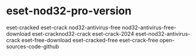 # eset-nod32-pro-version
eset-cracked eset-crack nod32-antivirus-free nod32-antivirus-free-download eset-cracknod32-crack eset-crack-2024 eset-nod32-antivirus-crack eset-free-download eset-cracked-free eset-crack-free open-sources-code-github

